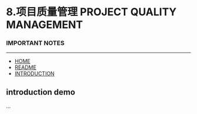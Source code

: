 # 8.项目质量管理 PROJECT QUALITY MANAGEMENT

### IMPORTANT NOTES

___

* [HOME](https://github.com/afresh/pmi-pmp)
* [README](/README.md)
* [INTRODUCTION](#introduction-demo)

## introduction demo
...
